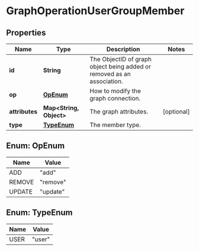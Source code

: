 

# GraphOperationUserGroupMember


## Properties

| Name | Type | Description | Notes |
|------------ | ------------- | ------------- | -------------|
|**id** | **String** | The ObjectID of graph object being added or removed as an association. |  |
|**op** | [**OpEnum**](#OpEnum) | How to modify the graph connection. |  |
|**attributes** | **Map&lt;String, Object&gt;** | The graph attributes. |  [optional] |
|**type** | [**TypeEnum**](#TypeEnum) | The member type. |  |



## Enum: OpEnum

| Name | Value |
|---- | -----|
| ADD | &quot;add&quot; |
| REMOVE | &quot;remove&quot; |
| UPDATE | &quot;update&quot; |



## Enum: TypeEnum

| Name | Value |
|---- | -----|
| USER | &quot;user&quot; |



